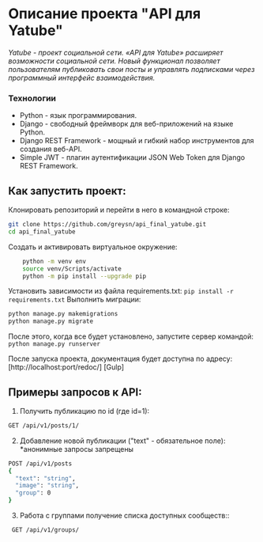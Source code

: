 # Описание проекта "API для Yatube"
_Yatube - проект социальной сети. «API для Yatube» расширяет возможности социальной сети. Новый функционал позволяет пользователям публиковать свои посты и управлять подписками через программный интерфейс взаимодействия._

### Технологии

- Python - язык программирования.
- Django - свободный фреймворк для веб-приложений на языке Python.
- Django REST Framework - мощный и гибкий набор инструментов для создания веб-API.
- Simple JWT - плагин аутентификации JSON Web Token для Django REST Framework.


## Как запустить проект:

Клонировать репозиторий и перейти в него в командной строке:
```sh
git clone https://github.com/greysn/api_final_yatube.git
cd api_final_yatube
```
Создать и активировать виртуальное окружение:
```sh
    python -m venv env
    source venv/Scripts/activate
    python -m pip install --upgrade pip
```
Установить зависимости из файла requirements.txt: ```pip install -r requirements.txt```
Выполнить миграции: 
``` sh
python manage.py makemigrations
python manage.py migrate
```

После этого, когда все будет установлено, запустите сервер командой:
 ```python manage.py runserver```
 
 После запуска проекта, документация будет доступна по адресу:
 [http://localhost:port/redoc/]
 [Gulp]
 
 ## Примеры запросов к API:
 1. Получить публикацию по id (где id=1):
 ```sh
 GET /api/v1/posts/1/
 ```
 
 2. Добавление новой публикации ("text" - обязательное поле): 
 *анонимные запросы запрещены
  ```sh
 POST /api/v1/posts
{
    "text": "string",
    "image": "string",
    "group": 0
}
 ```
3. Работа с группами получение списка доступных сообществ::
```sh
 GET /api/v1/groups/
 ```

